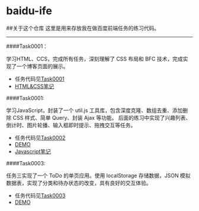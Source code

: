 # baidu-ife

##关于这个仓库
这里是用来存放我在做百度前端任务的练习代码。

---


####Task0001：

学习HTML、CCS，完成所有任务，深刻理解了 CSS 布局和 BFC 技术，完成实现了一个博客页面的展示。
* 任务代码见[Task0001](https://github.com/MarilynXML/baidu-ife/tree/master/Task0001)
* [HTML&CSS笔记](http://marilynxml.github.io/)


####Task0001: 

学习JavaScript，封装了一个 util.js 工具库，包含深度克隆、数组去重、添加删除 CSS 样式、简单 Query、封装 Ajax 等功能。
后面的练习中实现了兴趣列表、倒计时、图片轮播、输入框即时提示、拖拽交互等任务。
* 任务代码见[Task0002](https://github.com/MarilynXML/baidu-ife/tree/master/Task0002)
* [DEMO]()
* [Javascript笔记](http://marilynxml.github.io/)


####Task0003:

任务三实现了一个 ToDo 的单页应用。使用 localStorage 存储数据，JSON 模拟数据表，实现了分类和待办状态的改变，具有良好的交互体验。

* 任务代码见[Task0003](https://github.com/MarilynXML/baidu-ife/tree/master/Task0002)
* [DEMO]()
     
